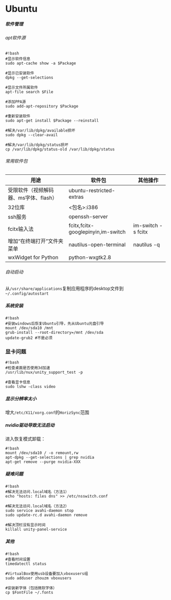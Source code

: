 # Ubuntu

##### 软件管理
###### apt软件源
```
#!bash
#显示软件信息
sudo apt-cache show -a $Package  

#显示已安装软件
dpkg --get-selections

#显示文件所属软件
apt-file search $File

#添加PPA源
sudo add-apt-repository $Package

#重新安装软件
sudo apt-get install $Package --reinstall 

#解决/var/lib/dpkg/available损坏
sudo dpkg --clear-avail

#解决/var/lib/dpkg/status损坏
cp /var/lib/dpkg/status-old /var/lib/dpkg/status
```

###### 常用软件包
|  用途                                 |        软件包                      | 其他操作            |
|---------                              |------------------                  |----------
|受限软件（视频解码器、ms字体、flash）  | ubuntu-restricted-extras           |
| 32位库                                | <包名>:i386                        |
| ssh服务                               | openssh-server                     |
| fcitx输入法                           | fcitx,fcitx-googlepinyin,im-switch | im-switch -s fcitx  |
| 增加“在终端打开”文件夹菜单            | nautilus-open-terminal             | nautilus -q         |
| wxWidget for Python                   | python-wxgtk2.8

###### 自动启动
从`/usr/share/applications`复制应用程序的desktop文件到`~/.config/autostart`

##### 系统安装
```
#!bash
#安装windows后恢复Ubuntu引导，先从Ubuntu光盘引导
mount /dev/sda10 /mnt  
grub-install --root-directory=/mnt /dev/sda  
update-grub2 #不是必须
```

### 显卡问题
```
#!bash
#检查桌面是否使用3d加速
/usr/lib/nux/unity_support_test -p

#查看显卡信息
sudo lshw -class video
```

##### 显示分辨率太小
增大`/etc/X11/xorg.conf`的`HorizSync`范围

##### nvidia驱动导致无法启动

进入恢复模式卸载：

```
#!bash
mount /dev/sda10 / -o remount,rw
apt-dpkg --get-selections | grep nvidia
apt-get remove --purge nvidia-XXX
```

##### 疑难问题
```
#!bash
#解决无法访问.local域名（方法1）
echo "hosts: files dns" >> /etc/nsswitch.conf

#解决无法访问.local域名（方法2）
sudo service avahi-daemon stop
sudo update-rc.d avahi-daemon remove

#解决顶栏没有显示时间
killall unity-panel-service
```

##### 其他
```
#!bash
#查看时间设置
timedatectl status

#VirtualBox使用usb设备要加入vboxusers组
sudo adduser zhouzm vboxusers  

#安装新字体（包括微软字体）
cp $FontFile ~/.fonts
```